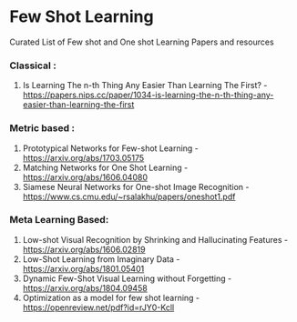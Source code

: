 # Few Shot Learning
Curated List of Few shot and One shot Learning Papers and resources

### Classical :

1. Is Learning The n-th Thing Any Easier Than
Learning The First? - https://papers.nips.cc/paper/1034-is-learning-the-n-th-thing-any-easier-than-learning-the-first


### Metric based :

1. Prototypical Networks for Few-shot Learning - https://arxiv.org/abs/1703.05175
2. Matching Networks for One Shot Learning - https://arxiv.org/abs/1606.04080
3. Siamese Neural Networks for One-shot Image Recognition - https://www.cs.cmu.edu/~rsalakhu/papers/oneshot1.pdf

### Meta Learning Based:

1. Low-shot Visual Recognition by Shrinking and Hallucinating Features - https://arxiv.org/abs/1606.02819
2. Low-Shot Learning from Imaginary Data - https://arxiv.org/abs/1801.05401
3. Dynamic Few-Shot Visual Learning without Forgetting - https://arxiv.org/abs/1804.09458
4. Optimization as a model for few shot learning - https://openreview.net/pdf?id=rJY0-Kcll
